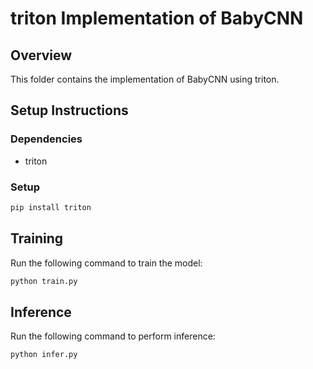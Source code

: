 # triton Implementation of BabyCNN

## Overview
This folder contains the implementation of BabyCNN using triton.

## Setup Instructions
### Dependencies
- triton

### Setup
```sh
pip install triton
```

## Training
Run the following command to train the model:
```sh
python train.py
```

## Inference
Run the following command to perform inference:
```sh
python infer.py
```
